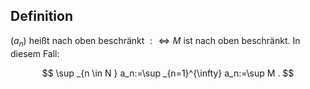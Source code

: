 ## Definition

$\left(a_n\right)$ heißt nach oben beschränkt $: \Longleftrightarrow M$ ist nach oben beschränkt. In diesem Fall:

$$
\sup _{n \in N } a_n:=\sup _{n=1}^{\infty} a_n:=\sup M .
$$
